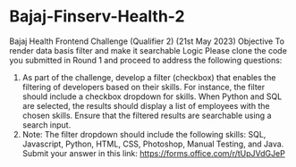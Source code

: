 # Bajaj-Finserv-Health-2
Bajaj Health Frontend Challenge (Qualifier 2)
(21st May 2023)
Objective
To render data basis filter and make it searchable
Logic
Please clone the code you submitted in Round 1 and proceed to address the following questions:
1. As part of the challenge, develop a filter (checkbox) that enables the filtering of developers based on
their skills. For instance, the filter should include a checkbox dropdown for skills. When Python and SQL
are selected, the results should display a list of employees with the chosen skills.
Ensure that the filtered results are searchable using a search input.
2. Note: The filter dropdown should include the following skills: SQL, Javascript, Python, HTML, CSS,
Photoshop, Manual Testing, and Java.
Submit your answer in this link: https://forms.office.com/r/tUpJVdGJeP
